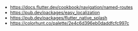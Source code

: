 - https://docs.flutter.dev/cookbook/navigation/named-routes
- https://pub.dev/packages/easy_localization
- https://pub.dev/packages/flutter_native_splash
- https://colorhunt.co/palette/2e4c6d396eb0daddfcfc997c